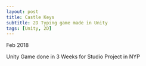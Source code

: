 ```yaml
---
layout: post
title: Castle Keys
subtitle: 2D Typing game made in Unity
tags: [Unity, 2D]
---
```

Feb 2018

Unity Game done in 3 Weeks for Studio Project in NYP

